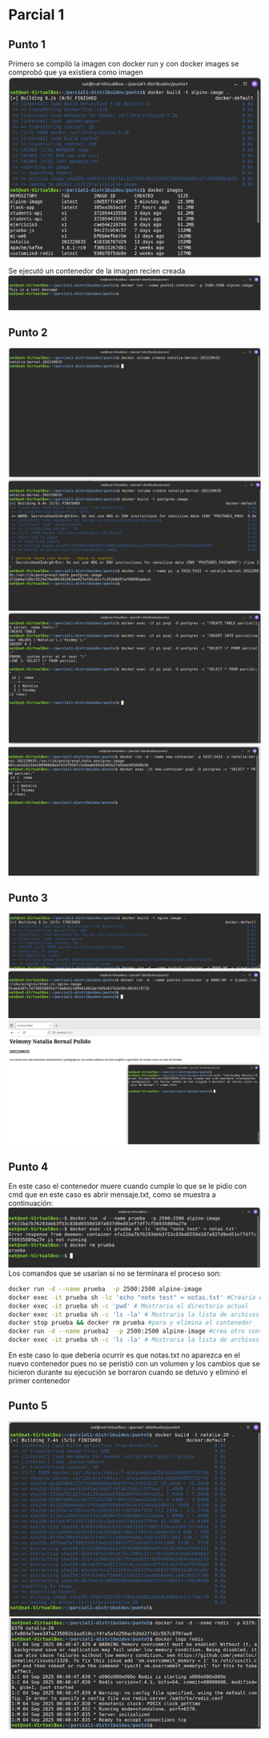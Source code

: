 # Parcial 1

## Punto 1

Primero se compiló la imagen con docker run y con docker images se comprobó que ya existiera como imagen
![alt text](image.png)

Se ejecutó un contenedor de la imagen recien creada
![alt text](image-1.png)

## Punto 2

![alt text](image-2.png)
![alt text](image-3.png)
![alt text](image-4.png)
![alt text](image-5.png)

## Punto 3

![alt text](image-6.png)
![alt text](image-7.png)
![alt text](image-8.png)

## Punto 4

En este caso el contenedor muere cuando cumple lo que se le pidio con cmd que en este caso es abrir mensaje.txt, como se muestra a continuación:
![alt text](image-11.png)
Los comandos que se usarían si no se terminara el proceso son:

```bash
docker run -d --name prueba  -p 2500:2500 alpine-image
docker exec -it prueba sh -lc 'echo "note test" > notas.txt' #Crearía en el contenedor el archivo notas.txt
docker exec -it prueba sh -c 'pwd' # Mostraria el directorio actual
docker exec -it prueba sh -c 'ls -la' # Mostraria la lista de archivos del directorio actual
docker stop prueba && docker rm prueba #para y elimina el contenedor
docker run -d --name prueba2  -p 2500:2500 alpine-image #crea otro contenedor con la misma imagen
docker exec -it prueba sh -c 'ls -la' # Mostraria la lista de archivos del directorio actual del nuevo contenedor
```

En este caso lo que debería ocurrir es que notas.txt no aparezca en el nuevo contenedor pues no se peristió con un volumen y los cambios que se hicieron durante su ejecución se borraron cuando se detuvo y eliminó el primer contenedor

## Punto 5

![alt text](image-9.png)
![alt text](image-10.png)
